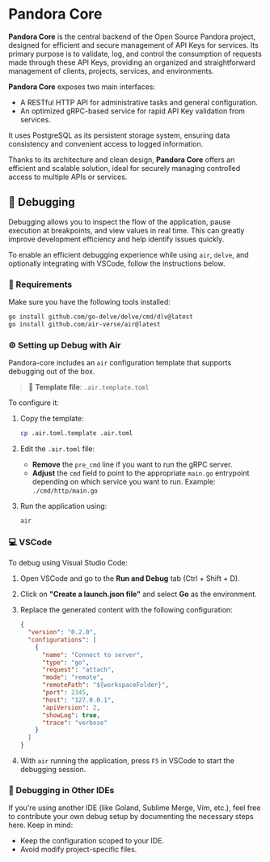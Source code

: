 # Pandora Core

**Pandora Core** is the central backend of the Open Source Pandora project, designed for efficient and secure management of API Keys for services. Its primary purpose is to validate, log, and control the consumption of requests made through these API Keys, providing an organized and straightforward management of clients, projects, services, and environments.

**Pandora Core** exposes two main interfaces:

* A RESTful HTTP API for administrative tasks and general configuration.
* An optimized gRPC-based service for rapid API Key validation from services.

It uses PostgreSQL as its persistent storage system, ensuring data consistency and convenient access to logged information.

Thanks to its architecture and clean design, **Pandora Core** offers an efficient and scalable solution, ideal for securely managing controlled access to multiple APIs or services.

## :bug: Debugging

Debugging allows you to inspect the flow of the application, pause execution at breakpoints, and view values in real time. This can greatly improve development efficiency and help identify issues quickly.

To enable an efficient debugging experience while using `air`, `delve`, and optionally integrating with VSCode, follow the instructions below.

### :brain: Requirements

Make sure you have the following tools installed:

```sh
go install github.com/go-delve/delve/cmd/dlv@latest
go install github.com/air-verse/air@latest
```

### :gear: Setting up Debug with Air

Pandora-core includes an `air` configuration template that supports debugging out of the box.

> :page_facing_up: **Template file**: `.air.template.toml`

To configure it:

1. Copy the template:
   ```sh
   cp .air.toml.template .air.toml
   ```

2. Edit the `.air.toml` file:
   * **Remove** the `pre_cmd` line if you want to run the gRPC server.
   * **Adjust** the `cmd` field to point to the appropriate `main.go` entrypoint depending on which service you want to run. Example: `./cmd/http/main.go`

3. Run the application using:
   ```sh
   air
   ```

### :computer: VSCode

To debug using Visual Studio Code:

1. Open VSCode and go to the **Run and Debug** tab (Ctrl + Shift + D).
2. Click on **"Create a launch.json file"** and select **Go** as the environment.
3. Replace the generated content with the following configuration:

   ```json
   {
     "version": "0.2.0",
     "configurations": [
       {
         "name": "Connect to server",
         "type": "go",
         "request": "attach",
         "mode": "remote",
         "remotePath": "${workspaceFolder}",
         "port": 2345,
         "host": "127.0.0.1",
         "apiVersion": 2,
         "showLog": true,
         "trace": "verbose"
       }
     ]
   }
   ```

4. With `air` running the application, press `F5` in VSCode to start the debugging session.

### :wrench: Debugging in Other IDEs

If you're using another IDE (like Goland, Sublime Merge, Vim, etc.), feel free to contribute your own debug setup by documenting the necessary steps here. Keep in mind:

* Keep the configuration scoped to your IDE.
* Avoid modify project-specific files.
